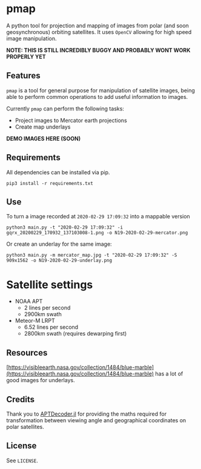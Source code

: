 # pmap

A python tool for projection and mapping of images from polar (and soon geosynchronous) orbiting satellites. It uses `OpenCV` allowing for high speed image manipulation.

**NOTE: THIS IS STILL INCREDIBLY BUGGY AND PROBABLY WONT WORK PROPERLY YET**

## Features

`pmap` is a tool for general purpose for manipulation of satellite images, being able to perform common operations to add useful information to images. 

Currently `pmap` can perform the following tasks:

 - Project images to Mercator earth projections
 - Create map underlays

**DEMO IMAGES HERE (SOON)**
 
## Requirements

All dependencies can be installed via pip.

```
pip3 install -r requirements.txt
```

## Use

To turn a image recorded at `2020-02-29 17:09:32` into a mappable version
```
python3 main.py -t "2020-02-29 17:09:32" -i gqrx_20200229_170932_137103008-1.png -o N19-2020-02-29-mercator.png
```

Or create an underlay for the same image:

```
python3 main.py -m mercator_map.jpg -t "2020-02-29 17:09:32" -S 909x1562 -o N19-2020-02-29-underlay.png
```

# Satellite settings

 - NOAA APT
   - 2 lines per second
   - 2900km swath
 - Meteor-M LRPT
   - 6.52 lines per second
   - 2800km swath (requires dewarping first)

## Resources

[https://visibleearth.nasa.gov/collection/1484/blue-marble](https://visibleearth.nasa.gov/collection/1484/blue-marble) has a lot of good images for underlays.

## Credits

Thank you to [APTDecoder.jl](https://github.com/Alexander-Barth/APTDecoder.jl) for providing the maths required for transformation between viewing angle and geographical coordinates on polar satellites.

## License

See `LICENSE`.